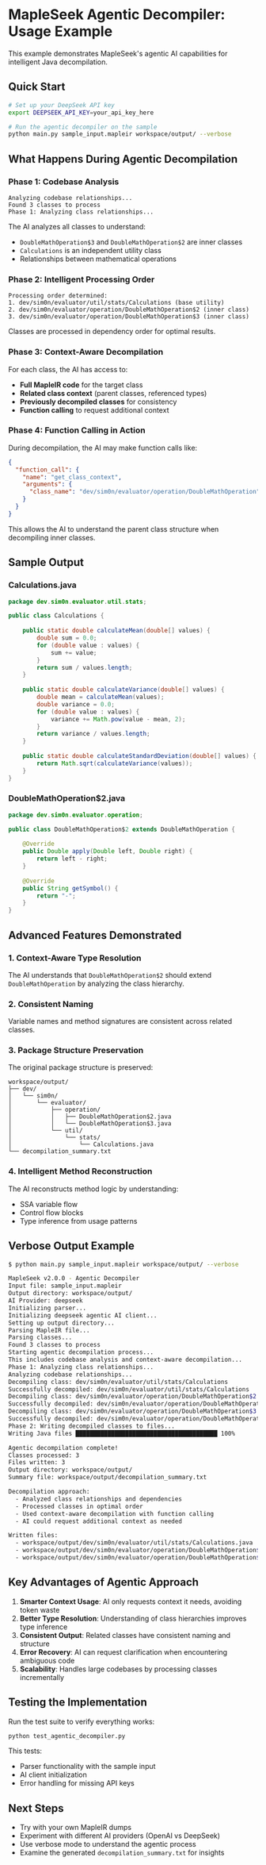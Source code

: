 # MapleSeek Agentic Decompiler: Usage Example

This example demonstrates MapleSeek's agentic AI capabilities for intelligent Java decompilation.

## Quick Start

```bash
# Set up your DeepSeek API key
export DEEPSEEK_API_KEY=your_api_key_here

# Run the agentic decompiler on the sample
python main.py sample_input.mapleir workspace/output/ --verbose
```

## What Happens During Agentic Decompilation

### Phase 1: Codebase Analysis
```
Analyzing codebase relationships...
Found 3 classes to process
Phase 1: Analyzing class relationships...
```

The AI analyzes all classes to understand:
- `DoubleMathOperation$3` and `DoubleMathOperation$2` are inner classes
- `Calculations` is an independent utility class
- Relationships between mathematical operations

### Phase 2: Intelligent Processing Order
```
Processing order determined:
1. dev/sim0n/evaluator/util/stats/Calculations (base utility)
2. dev/sim0n/evaluator/operation/DoubleMathOperation$2 (inner class)
3. dev/sim0n/evaluator/operation/DoubleMathOperation$3 (inner class)
```

Classes are processed in dependency order for optimal results.

### Phase 3: Context-Aware Decompilation

For each class, the AI has access to:
- **Full MapleIR code** for the target class
- **Related class context** (parent classes, referenced types)
- **Previously decompiled classes** for consistency
- **Function calling** to request additional context

### Phase 4: Function Calling in Action

During decompilation, the AI may make function calls like:
```json
{
  "function_call": {
    "name": "get_class_context",
    "arguments": {
      "class_name": "dev/sim0n/evaluator/operation/DoubleMathOperation"
    }
  }
}
```

This allows the AI to understand the parent class structure when decompiling inner classes.

## Sample Output

### Calculations.java
```java
package dev.sim0n.evaluator.util.stats;

public class Calculations {
    
    public static double calculateMean(double[] values) {
        double sum = 0.0;
        for (double value : values) {
            sum += value;
        }
        return sum / values.length;
    }
    
    public static double calculateVariance(double[] values) {
        double mean = calculateMean(values);
        double variance = 0.0;
        for (double value : values) {
            variance += Math.pow(value - mean, 2);
        }
        return variance / values.length;
    }
    
    public static double calculateStandardDeviation(double[] values) {
        return Math.sqrt(calculateVariance(values));
    }
}
```

### DoubleMathOperation$2.java
```java
package dev.sim0n.evaluator.operation;

public class DoubleMathOperation$2 extends DoubleMathOperation {
    
    @Override
    public Double apply(Double left, Double right) {
        return left - right;
    }
    
    @Override
    public String getSymbol() {
        return "-";
    }
}
```

## Advanced Features Demonstrated

### 1. Context-Aware Type Resolution
The AI understands that `DoubleMathOperation$2` should extend `DoubleMathOperation` by analyzing the class hierarchy.

### 2. Consistent Naming
Variable names and method signatures are consistent across related classes.

### 3. Package Structure Preservation
The original package structure is preserved:
```
workspace/output/
├── dev/
│   └── sim0n/
│       └── evaluator/
│           ├── operation/
│           │   ├── DoubleMathOperation$2.java
│           │   └── DoubleMathOperation$3.java
│           └── util/
│               └── stats/
│                   └── Calculations.java
└── decompilation_summary.txt
```

### 4. Intelligent Method Reconstruction
The AI reconstructs method logic by understanding:
- SSA variable flow
- Control flow blocks
- Type inference from usage patterns

## Verbose Output Example

```bash
$ python main.py sample_input.mapleir workspace/output/ --verbose

MapleSeek v2.0.0 - Agentic Decompiler
Input file: sample_input.mapleir
Output directory: workspace/output/
AI Provider: deepseek
Initializing parser...
Initializing deepseek agentic AI client...
Setting up output directory...
Parsing MapleIR file...
Parsing classes...
Found 3 classes to process
Starting agentic decompilation process...
This includes codebase analysis and context-aware decompilation...
Phase 1: Analyzing class relationships...
Analyzing codebase relationships...
Decompiling class: dev/sim0n/evaluator/util/stats/Calculations
Successfully decompiled: dev/sim0n/evaluator/util/stats/Calculations
Decompiling class: dev/sim0n/evaluator/operation/DoubleMathOperation$2
Successfully decompiled: dev/sim0n/evaluator/operation/DoubleMathOperation$2
Decompiling class: dev/sim0n/evaluator/operation/DoubleMathOperation$3
Successfully decompiled: dev/sim0n/evaluator/operation/DoubleMathOperation$3
Phase 2: Writing decompiled classes to files...
Writing Java files ████████████████████████████████████████ 100%

Agentic decompilation complete!
Classes processed: 3
Files written: 3
Output directory: workspace/output/
Summary file: workspace/output/decompilation_summary.txt

Decompilation approach:
  - Analyzed class relationships and dependencies
  - Processed classes in optimal order
  - Used context-aware decompilation with function calling
  - AI could request additional context as needed

Written files:
  - workspace/output/dev/sim0n/evaluator/util/stats/Calculations.java
  - workspace/output/dev/sim0n/evaluator/operation/DoubleMathOperation$2.java
  - workspace/output/dev/sim0n/evaluator/operation/DoubleMathOperation$3.java
```

## Key Advantages of Agentic Approach

1. **Smarter Context Usage**: AI only requests context it needs, avoiding token waste
2. **Better Type Resolution**: Understanding of class hierarchies improves type inference
3. **Consistent Output**: Related classes have consistent naming and structure
4. **Error Recovery**: AI can request clarification when encountering ambiguous code
5. **Scalability**: Handles large codebases by processing classes incrementally

## Testing the Implementation

Run the test suite to verify everything works:

```bash
python test_agentic_decompiler.py
```

This tests:
- Parser functionality with the sample input
- AI client initialization
- Error handling for missing API keys

## Next Steps

- Try with your own MapleIR dumps
- Experiment with different AI providers (OpenAI vs DeepSeek)
- Use verbose mode to understand the agentic process
- Examine the generated `decompilation_summary.txt` for insights 